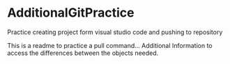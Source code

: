 # AdditionalGitPractice
Practice creating project form visual studio code and pushing to repository

This is a readme to practice a pull command...
Additional Information to access the differences between the objects needed.
